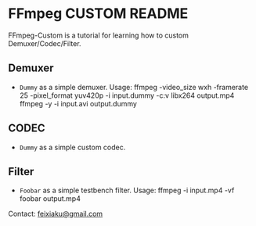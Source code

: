 FFmpeg CUSTOM README
=============

FFmpeg-Custom is a tutorial for learning how to custom Demuxer/Codec/Filter.

## Demuxer

* `Dummy` as a simple demuxer.
        Usage:
        ffmpeg -video_size wxh -framerate 25 -pixel_format yuv420p -i input.dummy -c:v libx264 output.mp4
        ffmpeg -y -i input.avi output.dummy

## CODEC

* `Dummy` as a simple custom codec.

## Filter
* `Foobar` as a simple testbench filter.
        Usage:
        ffmpeg -i input.mp4 -vf foobar output.mp4

Contact: feixiaku@gmail.com
